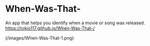 # When-Was-That-
An app that helps you identify when a movie or song was released.
https://rokio117.github.io/When-Was-That-/

(/images/When-Was-That-1.png)
